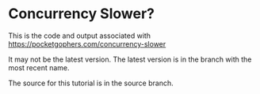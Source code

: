 # Concurrency Slower?

This is the code and output associated with https://pocketgophers.com/concurrency-slower

It may not be the latest version. The latest version is in the branch with the most recent name.

The source for this tutorial is in the source branch.